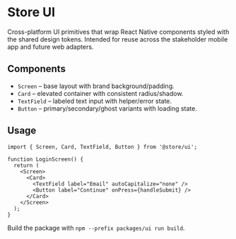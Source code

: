 # Store UI

Cross-platform UI primitives that wrap React Native components styled with the shared design tokens. Intended for reuse across the stakeholder mobile app and future web adapters.

## Components
- `Screen` – base layout with brand background/padding.
- `Card` – elevated container with consistent radius/shadow.
- `TextField` – labeled text input with helper/error state.
- `Button` – primary/secondary/ghost variants with loading state.

## Usage
```tsx
import { Screen, Card, TextField, Button } from '@store/ui';

function LoginScreen() {
  return (
    <Screen>
      <Card>
        <TextField label="Email" autoCapitalize="none" />
        <Button label="Continue" onPress={handleSubmit} />
      </Card>
    </Screen>
  );
}
```

Build the package with `npm --prefix packages/ui run build`.
